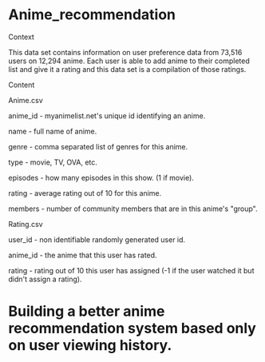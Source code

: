 # Anime_recommendation

Context

This data set contains information on user preference data from 73,516 users on 12,294 anime. Each user is able to add anime to their completed list and give it a rating and this data set is a compilation of those ratings.

Content

Anime.csv

anime_id - myanimelist.net's unique id identifying an anime.

name - full name of anime.

genre - comma separated list of genres for this anime.

type - movie, TV, OVA, etc.

episodes - how many episodes in this show. (1 if movie).

rating - average rating out of 10 for this anime.

members - number of community members that are in this anime's
"group".

Rating.csv

user_id - non identifiable randomly generated user id.

anime_id - the anime that this user has rated.

rating - rating out of 10 this user has assigned (-1 if the user watched it but didn't assign a rating).

# Building a better anime recommendation system based only on user viewing history.

